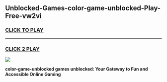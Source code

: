 
## Unblocked-Games-color-game-unblocked-Play-Free-vw2vi
<h3>
<a href="https://premium76.site?title=color-game-unblocked&ref=21A">CLICK TO PLAY</a></h3>
<hr>

<h3>
<a href="https://premium76.site?title=color-game-unblocked&ref=21A">CLICK 2 PLAY</a>
  
</h3>

<a href="https://premium76.site?title=color-game-unblocked&ref=21A"><img src="https://clearcache.store/games.png"></a>


**color-game-unblocked games unblocked: Your Gateway to Fun and Accessible Online Gaming**
